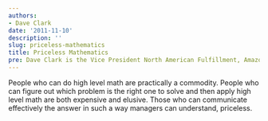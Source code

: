 ```yaml
---
authors:
- Dave Clark
date: '2011-11-10'
description: ''
slug: priceless-mathematics
title: Priceless Mathematics
pre: Dave Clark is the Vice President North American Fulfillment, Amazon.com
---
```

People who can do high level math are practically a commodity. People who can figure out which problem is the right one to solve and then apply high level math are both expensive and elusive.  Those who can communicate effectively the answer in such a way managers can understand, priceless.



